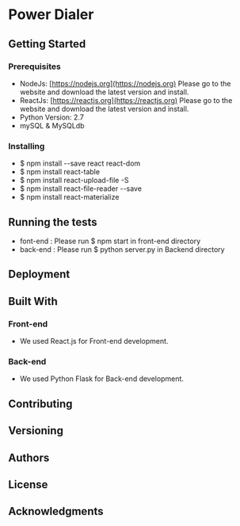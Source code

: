 # Power Dialer


## Getting Started


### Prerequisites

- NodeJs: [https://nodejs.org](https://nodejs.org) Please go to the website and download the latest version and install.
- ReactJs: [https://reactjs.org](https://reactjs.org) Please go to the website and download the latest version and install.
- Python Version: 2.7
- mySQL & MySQLdb

### Installing
- $ npm install --save react react-dom 
- $ npm install react-table
- $ npm install react-upload-file -S
- $ npm install react-file-reader --save
- $ npm install react-materialize


## Running the tests
- font-end : Please run $ npm start in front-end directory
- back-end : Please run $ python server.py in Backend directory

## Deployment


## Built With

### Front-end

- We used React.js for Front-end development.

### Back-end

- We used Python Flask for Back-end development.

## Contributing


## Versioning


## Authors


## License


## Acknowledgments


